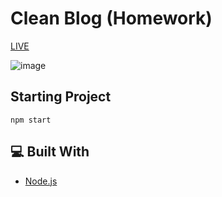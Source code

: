 # Clean Blog (Homework)

[LIVE](https://oe-clean-blog.herokuapp.com/)

![image](https://user-images.githubusercontent.com/96390357/185157976-05a7c54c-4758-4248-96cb-c07bae144f13.png)

## Starting Project

```
npm start
```

## 💻 Built With
- [Node.js](https://nodejs.org/)
